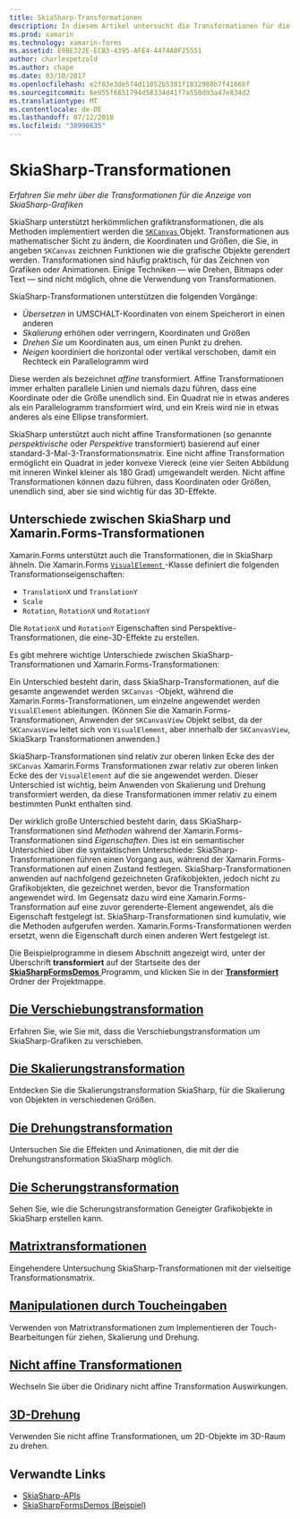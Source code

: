 ```yaml
---
title: SkiaSharp-Transformationen
description: In diesem Artikel untersucht die Transformationen für die Anzeige von Grafiken von SkiaSharp in Xamarin.Forms-Anwendungen und wird dies mit Beispielcode veranschaulicht.
ms.prod: xamarin
ms.technology: xamarin-forms
ms.assetid: E9BE322E-ECB3-4395-AFE4-4474A0F25551
author: charlespetzold
ms.author: chape
ms.date: 03/10/2017
ms.openlocfilehash: e2f83e3de574d11052b5301f1832988b7f4166bf
ms.sourcegitcommit: 6e955f6851794d58334d41f7a550d93a47e834d2
ms.translationtype: MT
ms.contentlocale: de-DE
ms.lasthandoff: 07/12/2018
ms.locfileid: "38998635"
---
```

# <a name="skiasharp-transforms"></a>SkiaSharp-Transformationen

_Erfahren Sie mehr über die Transformationen für die Anzeige von SkiaSharp-Grafiken_

SkiaSharp unterstützt herkömmlichen grafiktransformationen, die als Methoden implementiert werden die [ `SKCanvas` ](https://developer.xamarin.com/api/type/SkiaSharp.SKCanvas/) Objekt. Transformationen aus mathematischer Sicht zu ändern, die Koordinaten und Größen, die Sie, in angeben `SKCanvas` zeichnen Funktionen wie die grafische Objekte gerendert werden. Transformationen sind häufig praktisch, für das Zeichnen von Grafiken oder Animationen. Einige Techniken &mdash; wie Drehen, Bitmaps oder Text &mdash; sind nicht möglich, ohne die Verwendung von Transformationen.

SkiaSharp-Transformationen unterstützen die folgenden Vorgänge:

- *Übersetzen* in UMSCHALT-Koordinaten von einem Speicherort in einen anderen
- *Skalierung* erhöhen oder verringern, Koordinaten und Größen
- *Drehen Sie* um Koordinaten aus, um einen Punkt zu drehen.
- *Neigen* koordiniert die horizontal oder vertikal verschoben, damit ein Rechteck ein Parallelogramm wird

Diese werden als bezeichnet *affine* transformiert. Affine Transformationen immer erhalten parallele Linien und niemals dazu führen, dass eine Koordinate oder die Größe unendlich sind. Ein Quadrat nie in etwas anderes als ein Parallelogramm transformiert wird, und ein Kreis wird nie in etwas anderes als eine Ellipse transformiert.

SkiaSharp unterstützt auch nicht affine Transformationen (so genannte *perspektivische* oder *Perspektive* transformiert) basierend auf einer standard-3-Mal-3-Transformationsmatrix. Eine nicht affine Transformation ermöglicht ein Quadrat in jeder konvexe Viereck (eine vier Seiten Abbildung mit inneren Winkel kleiner als 180 Grad) umgewandelt werden. Nicht affine Transformationen können dazu führen, dass Koordinaten oder Größen, unendlich sind, aber sie sind wichtig für das 3D-Effekte.

## <a name="differences-between-skiasharp-and-xamarinforms-transforms"></a>Unterschiede zwischen SkiaSharp und Xamarin.Forms-Transformationen

Xamarin.Forms unterstützt auch die Transformationen, die in SkiaSharp ähneln. Die Xamarin.Forms [ `VisualElement` ](xref:Xamarin.Forms.VisualElement) -Klasse definiert die folgenden Transformationseigenschaften:

- `TranslationX` und `TranslationY`
- `Scale`
- `Rotation`, `RotationX` und `RotationY`

Die `RotationX` und `RotationY` Eigenschaften sind Perspektive-Transformationen, die eine-3D-Effekte zu erstellen.

Es gibt mehrere wichtige Unterschiede zwischen SkiaSharp-Transformationen und Xamarin.Forms-Transformationen:

Ein Unterschied besteht darin, dass SkiaSharp-Transformationen, auf die gesamte angewendet werden `SKCanvas` -Objekt, während die Xamarin.Forms-Transformationen, um einzelne angewendet werden `VisualElement` ableitungen. (Können Sie die Xamarin.Forms-Transformationen, Anwenden der `SKCanvasView` Objekt selbst, da der `SKCanvasView` leitet sich von `VisualElement`, aber innerhalb der `SKCanvasView`, SkiaSkarp Transformationen anwenden.)

SkiaSharp-Transformationen sind relativ zur oberen linken Ecke des der `SKCanvas` Xamarin.Forms Transformationen zwar relativ zur oberen linken Ecke des der `VisualElement` auf die sie angewendet werden. Dieser Unterschied ist wichtig, beim Anwenden von Skalierung und Drehung transformiert werden, da diese Transformationen immer relativ zu einem bestimmten Punkt enthalten sind.

Der wirklich große Unterschied besteht darin, dass SKiaSharp-Transformationen sind *Methoden* während der Xamarin.Forms-Transformationen sind *Eigenschaften*. Dies ist ein semantischer Unterschied über die syntaktischen Unterschiede: SkiaSharp-Transformationen führen einen Vorgang aus, während der Xamarin.Forms-Transformationen auf einen Zustand festlegen. SkiaSharp-Transformationen anwenden auf nachfolgend gezeichneten Grafikobjekten, jedoch nicht zu Grafikobjekten, die gezeichnet werden, bevor die Transformation angewendet wird. Im Gegensatz dazu wird eine Xamarin.Forms-Transformation auf eine zuvor gerenderte-Element angewendet, als die Eigenschaft festgelegt ist. SkiaSharp-Transformationen sind kumulativ, wie die Methoden aufgerufen werden. Xamarin.Forms-Transformationen werden ersetzt, wenn die Eigenschaft durch einen anderen Wert festgelegt ist.

Die Beispielprogramme in diesem Abschnitt angezeigt wird, unter der Überschrift **transformiert** auf der Startseite des der [ **SkiaSharpFormsDemos** ](https://developer.xamarin.com/samples/xamarin-forms/SkiaSharpForms/Demos/) Programm, und klicken Sie in der [ **Transformiert** ](https://github.com/xamarin/xamarin-forms-samples/tree/master/SkiaSharpForms/Demos/Demos/SkiaSharpFormsDemos/Transforms) Ordner der Projektmappe.

## <a name="the-translate-transformtranslatemd"></a>[Die Verschiebungstransformation](translate.md)

Erfahren Sie, wie Sie mit, dass die Verschiebungstransformation um SkiaSharp-Grafiken zu verschieben.

## <a name="the-scale-transformscalemd"></a>[Die Skalierungstransformation](scale.md)

Entdecken Sie die Skalierungstransformation SkiaSharp, für die Skalierung von Objekten in verschiedenen Größen.

## <a name="the-rotate-transformrotatemd"></a>[Die Drehungstransformation](rotate.md)

Untersuchen Sie die Effekten und Animationen, die mit der die Drehungstransformation SkiaSharp möglich.

## <a name="the-skew-transformskewmd"></a>[Die Scherungstransformation](skew.md)

Sehen Sie, wie die Scherungstransformation Geneigter Grafikobjekte in SkiaSharp erstellen kann.

## <a name="matrix-transformsmatrixmd"></a>[Matrixtransformationen](matrix.md)

Eingehendere Untersuchung SkiaSharp-Transformationen mit der vielseitige Transformationsmatrix.

## <a name="touch-manipulationstouchmd"></a>[Manipulationen durch Toucheingaben](touch.md)

Verwenden von Matrixtransformationen zum Implementieren der Touch-Bearbeitungen für ziehen, Skalierung und Drehung.

## <a name="non-affine-transformsnon-affinemd"></a>[Nicht affine Transformationen](non-affine.md)

Wechseln Sie über die Oridinary nicht affine Transformation Auswirkungen.

## <a name="3d-rotation3d-rotationmd"></a>[3D-Drehung](3d-rotation.md)

Verwenden Sie nicht affine Transformationen, um 2D-Objekte im 3D-Raum zu drehen.


## <a name="related-links"></a>Verwandte Links

- [SkiaSharp-APIs](https://developer.xamarin.com/api/root/SkiaSharp/)
- [SkiaSharpFormsDemos (Beispiel)](https://developer.xamarin.com/samples/xamarin-forms/SkiaSharpForms/Demos/)
